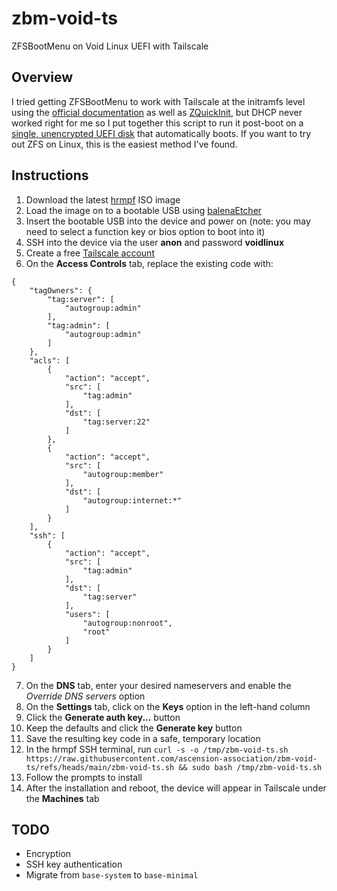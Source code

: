 # zbm-void-ts

ZFSBootMenu on Void Linux UEFI with Tailscale

## Overview

I tried getting ZFSBootMenu to work with Tailscale at the initramfs level using the [official documentation](https://docs.zfsbootmenu.org/en/latest/general/tailscale.html) as well as [ZQuickInit](https://github.com/midzelis/zquickinit), but DHCP never worked right for me so I put together this script to run it post-boot on a [single, unencrypted UEFI disk](https://docs.zfsbootmenu.org/en/latest/guides/void-linux/uefi.html) that automatically boots. If you want to try out ZFS on Linux, this is the easiest method I've found.

## Instructions

1. Download the latest [hrmpf](https://github.com/leahneukirchen/hrmpf/releases) ISO image
2. Load the image on to a bootable USB using [balenaEtcher](https://etcher.balena.io/)
3. Insert the bootable USB into the device and power on (note: you may need to select a function key or bios option to boot into it)
4. SSH into the device via the user **anon** and password **voidlinux**
5. Create a free [Tailscale account](https://login.tailscale.com/start)
6. On the **Access Controls** tab, replace the existing code with:

```
{
	"tagOwners": {
		"tag:server": [
			"autogroup:admin"
		],
		"tag:admin": [
			"autogroup:admin"
		]
	},
	"acls": [
		{
			"action": "accept",
			"src": [
				"tag:admin"
			],
			"dst": [
				"tag:server:22"
			]
		},
		{
			"action": "accept",
			"src": [
				"autogroup:member"
			],
			"dst": [
				"autogroup:internet:*"
			]
		}
	],
	"ssh": [
		{
			"action": "accept",
			"src": [
				"tag:admin"
			],
			"dst": [
				"tag:server"
			],
			"users": [
				"autogroup:nonroot",
				"root"
			]
		}
	]
}
```

7. On the **DNS** tab, enter your desired nameservers and enable the _Override DNS servers_ option
8. On the **Settings** tab, click on the **Keys** option in the left-hand column
9. Click the **Generate auth key...** button
10. Keep the defaults and click the **Generate key** button
11. Save the resulting key code in a safe, temporary location
12. In the hrmpf SSH terminal, run `curl -s -o /tmp/zbm-void-ts.sh https://raw.githubusercontent.com/ascension-association/zbm-void-ts/refs/heads/main/zbm-void-ts.sh && sudo bash /tmp/zbm-void-ts.sh`
13. Follow the prompts to install
14. After the installation and reboot, the device will appear in Tailscale under the **Machines** tab

## TODO

- Encryption
- SSH key authentication
- Migrate from `base-system` to `base-minimal`
